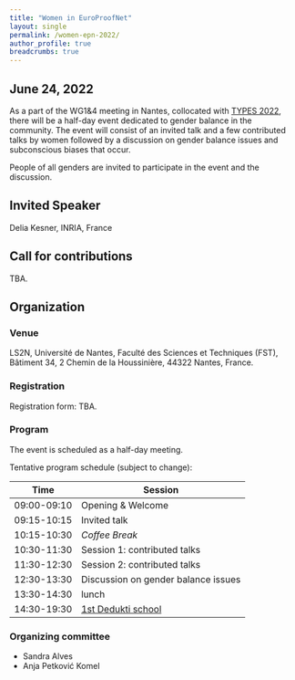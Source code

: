 ```yaml
---
title: "Women in EuroProofNet"
layout: single
permalink: /women-epn-2022/
author_profile: true
breadcrumbs: true
---
```


## June 24, 2022

As a part of the WG1&4 meeting in Nantes, collocated with [TYPES 2022](https://types22.inria.fr/), there will be a half-day event dedicated to gender balance in the community.
The event will consist of an invited talk and a few contributed talks by women followed by a discussion on gender balance issues and subconscious biases that occur.

People of all genders are invited to participate in the event and the discussion.

## Invited Speaker

Delia Kesner, INRIA, France

## Call for contributions

TBA.

## Organization

### Venue

LS2N, Université de Nantes, Faculté des Sciences et Techniques (FST), Bâtiment 34, 2 Chemin de la Houssinière, 44322 Nantes, France.


### Registration

Registration form: TBA.

<!--Please contact xxx if you have any problem during the registration process.-->


<!-- ### Funding applications -->


### Program

The event is scheduled as a half-day meeting.

Tentative program schedule (subject to change):


| Time      | Session |
| ----------- | ----------- |
| 09:00-09:10      | Opening & Welcome     |
| 09:15-10:15   | Invited talk       |
| 10:15-10:30 | _Coffee Break_ |
| 10:30-11:30 | Session 1: contributed talks |
| 11:30-12:30 | Session 2: contributed talks |
| 12:30-13:30 | Discussion on gender balance issues |
| 13:30-14:30 | lunch |
| 14:30-19:30 | [1st Dedukti school](../dedukti-school-2022) |


### Organizing committee

* Sandra Alves
* Anja Petković Komel
